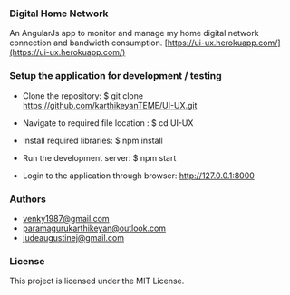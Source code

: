 ### Digital Home Network ###
An AngularJs app to monitor and manage my home digital network connection and bandwidth consumption.
[https://ui-ux.herokuapp.com/](https://ui-ux.herokuapp.com/)


### Setup the application for development / testing ###

* Clone the repository: $ git clone https://github.com/karthikeyanTEME/UI-UX.git

* Navigate to required file location : $ cd UI-UX

* Install required libraries: $ npm install

* Run the development server: $ npm start

* Login to the application through browser: http://127.0.0.1:8000

### Authors
* venky1987@gmail.com
* paramagurukarthikeyan@outlook.com
* judeaugustinej@gmail.com

### License
This project is licensed under the MIT License.

